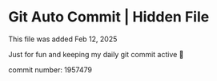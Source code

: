 # Git Auto Commit | Hidden File

This file was added Feb 12, 2025

Just for fun and keeping my daily git commit active 🤪

commit number: 1957479
